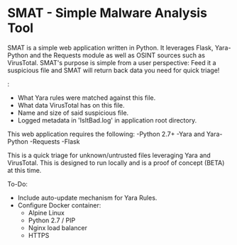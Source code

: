 # SMAT - Simple Malware Analysis Tool
SMAT is a simple web application written in Python. It leverages Flask, Yara-Python and the Requests module as well as OSINT sources such as VirusTotal. SMAT's purpose is simple from a user perspective: Feed it a suspicious file and SMAT will return back data you need for quick triage!

:
- What Yara rules were matched against this file.
- What data VirusTotal has on this file.
- Name and size of said suspicious file.
- Logged metadata in 'IsItBad.log' in application root directory.

This web application requires the following:
-Python 2.7+
-Yara and Yara-Python
-Requests
-Flask

This is a quick triage for unknown/untrusted files leveraging Yara and VirusTotal. This is designed to run locally and is a proof of concept (BETA) at this time. 

To-Do:
- Include auto-update mechanism for Yara Rules.
- Configure Docker container:
    - Alpine Linux
    - Python 2.7 / PIP
    - Nginx load balancer
    - HTTPS